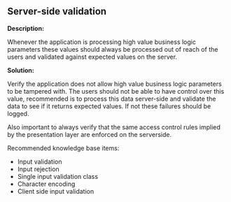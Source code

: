 
Server-side validation
-------

**Description:**

Whenever the application is processing high value business logic parameters these values 
should always be processed out of reach of the users and validated against expected
values on the server.


**Solution:**

Verify the application does not allow high value business logic parameters to be 
tampered with. The users should not be able to have control over this value, recommended 
is to process this data server-side and validate the data to see if it returns expected 
values. If not these failures should be logged.

Also important to always verify that the same access control rules implied by the presentation layer 
are enforced on the serverside.

Recommended knowledge base items:

- Input validation 
- Input rejection
- Single input validation class
- Character encoding
- Client side input validation
